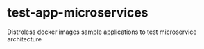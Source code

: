 # test-app-microservices
Distroless docker images sample applications to test microservice architecture 

